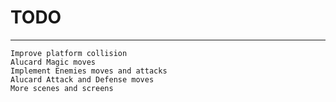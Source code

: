 # TODO #
---
	Improve platform collision
	Alucard Magic moves
	Implement Enemies moves and attacks
	Alucard Attack and Defense moves
	More scenes and screens